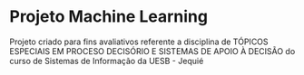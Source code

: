 # Projeto Machine Learning
Projeto criado para fins avaliativos referente a disciplina de TÓPICOS ESPECIAIS EM PROCESO DECISÓRIO E SISTEMAS DE APOIO À DECISÃO do curso de Sistemas de Informação da UESB - Jequié
